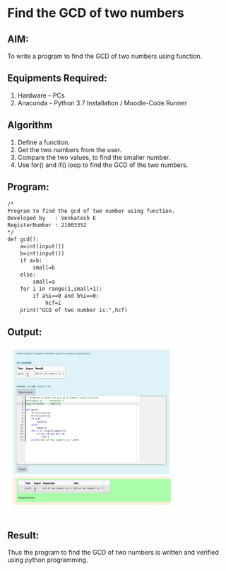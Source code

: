 # Find the GCD of two numbers

## AIM:
To write a program to find the GCD of two numbers using function.

## Equipments Required:
1. Hardware – PCs
2. Anaconda – Python 3.7 Installation / Moodle-Code Runner

## Algorithm
1. Define a function.
2. Get the two numbers from the user.
3. Compare the two values, to find the smaller number.
4. Use for() and if() loop to find the GCD of the two numbers.

## Program:
~~~
/*
Program to find the gcd of two number using function.
Developed by   : Venkatesh E
RegisterNumber : 21003352
*/
def gcd():
    a=int(input())
    b=int(input())
    if a>b:
        small=b
    else:
        small=a
    for i in range(1,small+1):
        if a%i==0 and b%i==0:
            hcf=i
    print("GCD of two number is:",hcf)
~~~
## Output:
![gcd](captueere.png)

## Result:
Thus the program to find the GCD of two numbers is written and verified using python programming.
